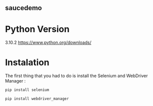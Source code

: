 ## saucedemo

# Python Version
3.10.2
https://www.python.org/downloads/

# Instalation
The first thing that you had to do is install the Selenium and WebDriver Manager :
```bash
pip install selenium
```
```bash
pip install webdriver_manager
```

